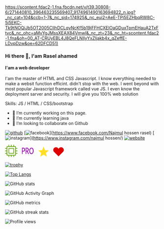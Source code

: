 [https://scontent.fdac2-1.fna.fbcdn.net/v/t39.30808-6/271440810_396463235569407_9174961490163694822_n.jpg?_nc_cat=104&ccb=1-7&_nc_sid=174925&_nc_eui2=AeE-TPi5EZHbqRW8C-5i5EKC-Tk9tNOQiJb5OT2005CIlhDCLqyNcKf5b19jFFHCXEIOaGDuxTpmEHauA2TxFtvc&_nc_ohc=aMvYgJMssXEAX84Vmwl&_nc_zt=23&_nc_ht=scontent.fdac2-1.fna&oh=00_AT-CRUyEBL4J8QeFLNlIyYxZljakb4x_qZeffE-LDvpDzw&oe=62DFCD51)](https://scontent.fdac2-1.fna.fbcdn.net/v/t39.30808-6/271440810_396463235569407_9174961490163694822_n.jpg?_nc_cat=104&ccb=1-7&_nc_sid=174925&_nc_eui2=AeE-TPi5EZHbqRW8C-5i5EKC-Tk9tNOQiJb5OT2005CIlhDCLqyNcKf5b19jFFHCXEIOaGDuxTpmEHauA2TxFtvc&_nc_ohc=aMvYgJMssXEAX84Vmwl&_nc_zt=23&_nc_ht=scontent.fdac2-1.fna&oh=00_AT-CRUyEBL4J8QeFLNlIyYxZljakb4x_qZeffE-LDvpDzw&oe=62DFCD51)
### Hi there 👋, I'am Rasel ahamed
#### I'am a web developer

I'am the master of HTML and CSS Javascript. I know everything needed to make a websit function efficint. didn't stop with the web. I went beyond with most popular Javascript framework called vue JS. I even know the deployment sarver and security. I will give you 100% web solution

Skills: JS / HTML / CSS/bootstrap

- 🔭 I’m currently working on this page. 
- 🌱 I’m currently learning java 
- 👯 I’m looking to collaborate on Github 


[<img src='https://cdn.jsdelivr.net/npm/simple-icons@3.0.1/icons/github.svg' alt='github' height='40'>](https://github.com/raselahamed2)  [<img src='https://cdn.jsdelivr.net/npm/simple-icons@3.0.1/icons/facebook.svg' alt='facebook' height='40'>](https://www.facebook.com/Najmul hossen rasel)  [<img src='https://cdn.jsdelivr.net/npm/simple-icons@3.0.1/icons/instagram.svg' alt='instagram' height='40'>](https://www.instagram.com/najmul hossen/)  [<img src='https://cdn.jsdelivr.net/npm/simple-icons@3.0.1/icons/icloud.svg' alt='website' height='40'>](https://raselahamed2.github.io/First_Website-2/)  

<a href='https://docs.github.com/en/developers'><img src='https://raw.githubusercontent.com/acervenky/animated-github-badges/master/assets/devbadge.gif' width='40' height='40'></a> <a href='https://github.com/pricing'><img src='https://raw.githubusercontent.com/acervenky/animated-github-badges/master/assets/pro.gif' width='40' height='40'></a> <a href='https://stars.github.com/'><img src='https://raw.githubusercontent.com/acervenky/animated-github-badges/master/assets/starbadge.gif' width='35' height='35'></a> <a href='https://docs.github.com/en/github/supporting-the-open-source-community-with-github-sponsors'><img src='https://raw.githubusercontent.com/acervenky/animated-github-badges/master/assets/sponsorbadge.gif' width='35' height='35'></a> 

[![trophy](https://github-profile-trophy.vercel.app/?username=raselahamed2)](https://github.com/ryo-ma/github-profile-trophy)

[![Top Langs](https://github-readme-stats.vercel.app/api/top-langs/?username=raselahamed2)](https://github.com/anuraghazra/github-readme-stats)

![GitHub stats](https://github-readme-stats.vercel.app/api?username=raselahamed2&show_icons=true)  

![GitHub Activity Graph](https://activity-graph.herokuapp.com/graph?username=raselahamed2)  

![GitHub metrics](https://metrics.lecoq.io/raselahamed2)  

![GitHub streak stats](https://github-readme-streak-stats.herokuapp.com/?user=raselahamed2)  

![Profile views](https://gpvc.arturio.dev/raselahamed2)  

